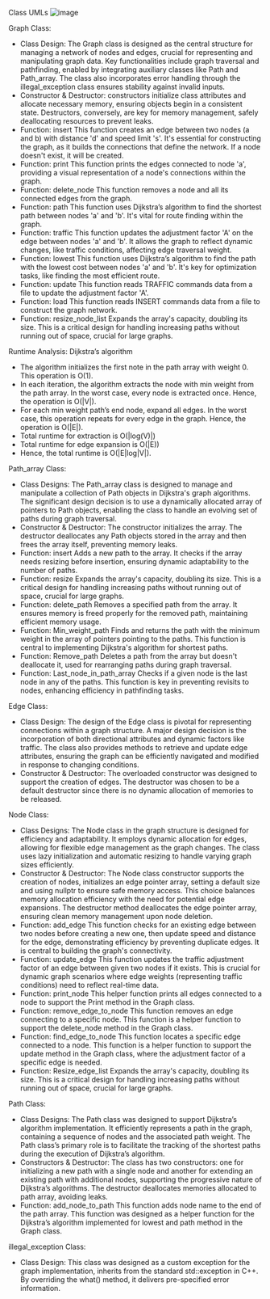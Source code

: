 Class UMLs
![image](https://github.com/b57zheng/Graphs_for_Navigation/assets/98293562/1f38f3b3-724a-44b3-b3df-a4f320a22fab)

Graph Class:
-	Class Design:
The Graph class is designed as the central structure for managing a network of nodes and edges, crucial for representing and manipulating graph data. Key functionalities include graph traversal and pathfinding, enabled by integrating auxiliary classes like Path and Path_array. The class also incorporates error handling through the illegal_exception class ensures stability against invalid inputs.
-	Constructor & Destructor: 
constructors initialize class attributes and allocate necessary memory, ensuring objects begin in a consistent state. Destructors, conversely, are key for memory management, safely deallocating resources to prevent leaks.
-	Function: insert 
This function creates an edge between two nodes (a and b) with distance 'd' and speed limit 's'. It's essential for constructing the graph, as it builds the connections that define the network. If a node doesn't exist, it will be created.
-	Function: print
This function prints the edges connected to node 'a', providing a visual representation of a node's connections within the graph.
-	Function: delete_node
This function removes a node and all its connected edges from the graph. 
-	Function: path 
This function uses Dijkstra’s algorithm to find the shortest path between nodes 'a' and 'b'. It's vital for route finding within the graph.
-	Function: traffic
This function updates the adjustment factor 'A' on the edge between nodes 'a' and 'b'. It allows the graph to reflect dynamic changes, like traffic conditions, affecting edge traversal weight.
-	Function: lowest
This function uses Dijkstra’s algorithm to find the path with the lowest cost between nodes 'a' and 'b'. It's key for optimization tasks, like finding the most efficient route. 
-	Function: update
This function reads TRAFFIC commands data from a file to update the adjustment factor 'A'. 
-	Function: load
This function reads INSERT commands data from a file to construct the graph network.
-	Function: resize_node_list
Expands the array's capacity, doubling its size. This is a critical design for handling increasing paths without running out of space, crucial for large graphs.

Runtime Analysis: Dijkstra’s algorithm 
- The algorithm initializes the first note in the path array with weight 0. This operation is O(1).
- In each iteration, the algorithm extracts the node with min weight from the path array. In the worst case, every node is extracted once. Hence, the operation is O(|V|).
- For each min weight path’s end node, expand all edges. In the worst case, this operation repeats for every edge in the graph. Hence, the operation is O(|E|).
- Total runtime for extraction is O(|log(V)|)
- Total runtime for edge expansion is O(|E))
- Hence, the total runtime is O(|E|log|V|).

Path_array Class:
-	Class Designs:
The Path_array class is designed to manage and manipulate a collection of Path objects in Dijkstra's graph algorithms. The significant design decision is to use a dynamically allocated array of pointers to Path objects, enabling the class to handle an evolving set of paths during graph traversal. 
-	Constructor & Destructor:
The constructor initializes the array. The destructor deallocates any Path objects stored in the array and then frees the array itself, preventing memory leaks.
-	Function: insert
 Adds a new path to the array. It checks if the array needs resizing before insertion, ensuring dynamic adaptability to the number of paths.
-	Function: resize 
Expands the array's capacity, doubling its size. This is a critical design for handling increasing paths without running out of space, crucial for large graphs.
-	Function: delete_path 
Removes a specified path from the array. It ensures memory is freed properly for the removed path, maintaining efficient memory usage.
-	Function: Min_weight_path
Finds and returns the path with the minimum weight in the array of pointers pointing to the paths. This function is central to implementing Dijkstra's algorithm for shortest paths.
-	Function: Remove_path 
Deletes a path from the array but doesn't deallocate it, used for rearranging paths during graph traversal.
-	Function: Last_node_in_path_array 
Checks if a given node is the last node in any of the paths. This function is key in preventing revisits to nodes, enhancing efficiency in pathfinding tasks.

Edge Class:
-	Class Design: 
The design of the Edge class is pivotal for representing connections within a graph structure. A major design decision is the incorporation of both directional attributes and dynamic factors like traffic. The class also provides methods to retrieve and update edge attributes, ensuring the graph can be efficiently navigated and modified in response to changing conditions.
-	Constructor & Destructor: 
The overloaded constructor was designed to support the creation of edges. The destructor was chosen to be a default destructor since there is no dynamic allocation of memories to be released.

Node Class:
-	Class Designs:
The Node class in the graph structure is designed for efficiency and adaptability. It employs dynamic allocation for edges, allowing for flexible edge management as the graph changes. The class uses lazy initialization and automatic resizing to handle varying graph sizes efficiently. 
-	Constructor & Destructor:
The Node class constructor supports the creation of nodes, initializes an edge pointer array, setting a default size and using nullptr to ensure safe memory access. This choice balances memory allocation efficiency with the need for potential edge expansions. The destructor method deallocates the edge pointer array, ensuring clean memory management upon node deletion.
-	Function: add_edge
This function checks for an existing edge between two nodes before creating a new one, then update speed and distance for the edge, demonstrating efficiency by preventing duplicate edges. It is central to building the graph's connectivity.
-	Function: update_edge
This function updates the traffic adjustment factor of an edge between given two nodes if it exists. This is crucial for dynamic graph scenarios where edge weights (representing traffic conditions) need to reflect real-time data.
-	Function: print_node
This helper function prints all edges connected to a node to support the Print method in the Graph class.
-	Function: remove_edge_to_node
This function removes an edge connecting to a specific node. This function is a helper function to support the delete_node method in the Graph class.
-	Function: find_edge_to_node
This function locates a specific edge connected to a node. This function is a helper function to support the update method in the Graph class, where the adjustment factor of a specific edge is needed.
-	Function: Resize_edge_list
Expands the array's capacity, doubling its size. This is a critical design for handling increasing paths without running out of space, crucial for large graphs.

Path Class:
-	Class Designs:
The Path class was designed to support Dijkstra’s algorithm implementation. It efficiently represents a path in the graph, containing a sequence of nodes and the associated path weight. The Path class’s primary role is to facilitate the tracking of the shortest paths during the execution of Dijkstra’s algorithm.
-	Constructors & Destructor:
The class has two constructors: one for initializing a new path with a single node and another for extending an existing path with additional nodes, supporting the progressive nature of Dijkstra’s algorithms. The destructor deallocates memories allocated to path array, avoiding leaks.
-	Function: add_node_to_path
This function adds node name to the end of the path array. This function was designed as a helper function for the Dijkstra’s algorithm implemented for lowest and path method in the Graph class.

illegal_exception Class:
-	Class Design:
This class was designed as a custom exception for the graph implementation, inherits from the standard std::exception in C++. By overriding the what() method, it delivers pre-specified error information.
